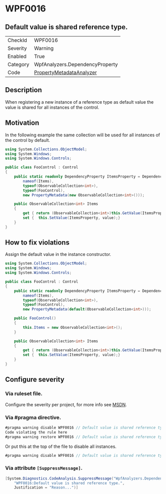 # WPF0016
## Default value is shared reference type.

<!-- start generated table -->
<table>
  <tr>
    <td>CheckId</td>
    <td>WPF0016</td>
  </tr>
  <tr>
    <td>Severity</td>
    <td>Warning</td>
  </tr>
  <tr>
    <td>Enabled</td>
    <td>True</td>
  </tr>
  <tr>
    <td>Category</td>
    <td>WpfAnalyzers.DependencyProperty</td>
  </tr>
  <tr>
    <td>Code</td>
    <td><a href="https://github.com/DotNetAnalyzers/WpfAnalyzers/blob/master/WpfAnalyzers/NodeAnalyzers/PropertyMetadataAnalyzer.cs">PropertyMetadataAnalyzer</a></td>
  </tr>
</table>
<!-- end generated table -->

## Description

When registering a new instance of a reference type as default value the value is shared for all instances of the control.

## Motivation

In the following example the same collection will be used for all instances of the control by default.

```C#
using System.Collections.ObjectModel;
using System.Windows;
using System.Windows.Controls;

public class FooControl : Control
{
    public static readonly DependencyProperty ItemsProperty = DependencyProperty.Register(
        nameof(Items),
        typeof(ObservableCollection<int>),
        typeof(FooControl),
        new PropertyMetadata(new ObservableCollection<int>()));

    public ObservableCollection<int> Items
    {
        get { return (ObservableCollection<int>)this.GetValue(ItemsProperty); }
        set {  this.SetValue(ItemsProperty, value);}
    }
}
```

## How to fix violations

Assign the default value in the instance constructor.

```C#
using System.Collections.ObjectModel;
using System.Windows;
using System.Windows.Controls;

public class FooControl : Control
{
    public static readonly DependencyProperty ItemsProperty = DependencyProperty.Register(
        nameof(Items),
        typeof(ObservableCollection<int>),
        typeof(FooControl),
        new PropertyMetadata(default(ObservableCollection<int>)));

    public FooControl()
    {
        this.Items = new ObservableCollection<int>();
    }

    public ObservableCollection<int> Items
    {
        get { return (ObservableCollection<int>)this.GetValue(ItemsProperty); }
        set {  this.SetValue(ItemsProperty, value);}
    }
}
```

<!-- start generated config severity -->
## Configure severity

### Via ruleset file.

Configure the severity per project, for more info see [MSDN](https://msdn.microsoft.com/en-us/library/dd264949.aspx).

### Via #pragma directive.
```C#
#pragma warning disable WPF0016 // Default value is shared reference type.
Code violating the rule here
#pragma warning restore WPF0016 // Default value is shared reference type.
```

Or put this at the top of the file to disable all instances.
```C#
#pragma warning disable WPF0016 // Default value is shared reference type.
```

### Via attribute `[SuppressMessage]`.

```C#
[System.Diagnostics.CodeAnalysis.SuppressMessage("WpfAnalyzers.DependencyProperty", 
    "WPF0016:Default value is shared reference type.", 
    Justification = "Reason...")]
```
<!-- end generated config severity -->